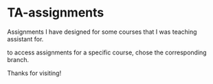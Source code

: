 # TA-assignments
Assignments I have designed for some courses that I was teaching assistant for.

to access assignments for a specific course, chose the corresponding branch.

Thanks for visiting!
